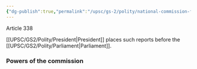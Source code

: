 ```yaml
---
{"dg-publish":true,"permalink":"/upsc/gs-2/polity/national-commission-for-s-cs/","dgHomeLink":true,"dgPassFrontmatter":false}
---
```


Article 338 

[[UPSC/GS2/Polity/President|President]] places such reports before the [[UPSC/GS2/Polity/Parliament|Parliament]]. 

### Powers of the commission 
